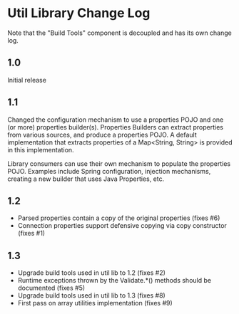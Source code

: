 # Util Library Change Log

Note that the "Build Tools" component is decoupled and has its own change log.

## 1.0

Initial release

## 1.1

Changed the configuration mechanism to use a properties POJO and one (or more) properties builder(s). Properties
Builders can extract properties from various sources, and produce a properties POJO. A default implementation
that extracts properties of a Map<String, String> is provided in this implementation.

Library consumers can use their own mechanism to populate the properties POJO. Examples include Spring configuration,
injection mechanisms, creating a new builder that uses Java Properties, etc.

## 1.2

* Parsed properties contain a copy of the original properties (fixes #6)
* Connection properties support defensive copying via copy constructor (fixes #1)

## 1.3

* Upgrade build tools used in util lib to 1.2 (fixes #2)
* Runtime exceptions thrown by the Validate.*() methods should be documented (fixes #5)
* Upgrade build tools used in util lib to 1.3 (fixes #8)
* First pass on array utilities implementation (fixes #9)
